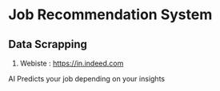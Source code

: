 # Job Recommendation System 

## Data Scrapping 
1) Webiste : https://in.indeed.com

AI Predicts your job depending on your insights 

